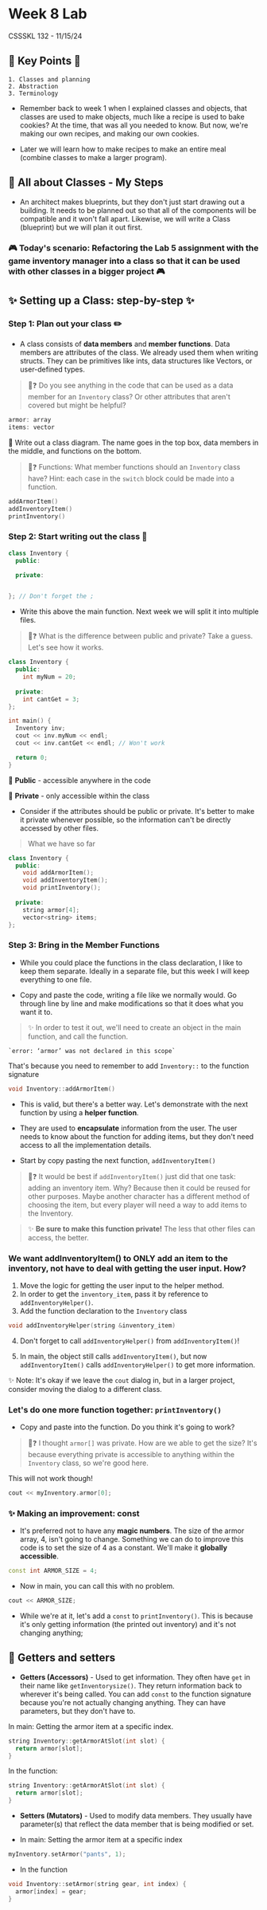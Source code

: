 # Week 8 Lab

CSSSKL 132 - 11/15/24

## 🔑 Key Points 🔑

    1. Classes and planning
    2. Abstraction
    3. Terminology

* Remember back to week 1 when I explained classes and objects, that classes are used to make objects, much like a recipe is used to bake cookies? At the time, that was all you needed to know. But now, we're making our own recipes, and making our own cookies.

* Later we will learn how to make recipes to make an entire meal (combine classes to make a larger program).

## 🏢 All about Classes - My Steps

* An architect makes blueprints, but they don't just start drawing out a building. It needs to be planned out so that all of the components will be compatible and it won't fall apart. Likewise, we will write a Class (blueprint) but we will plan it out first.

### 🎮 Today's scenario: Refactoring the Lab 5 assignment with the game inventory manager into a class so that it can be used with other classes in a bigger project 🎮

## ✨ Setting up a Class: step-by-step ✨

### Step 1: Plan out your class ✏️

* A class consists of **data members** and **member functions**. Data members are attributes of the class. We already used them when writing structs. They can be primitives like ints, data structures like Vectors, or user-defined types.

> 🤔❓ Do you see anything in the code that can be used as a data member for an `Inventory` class? Or other attributes that aren't covered but might be helpful?

```cpp
armor: array
items: vector
```

📝 Write out a class diagram. The name goes in the top box, data members in the middle, and functions on the bottom.

> 🤔❓ Functions: What member functions should an `Inventory` class have? Hint: each case in the `switch` block could be made into a function.

```cpp
addArmorItem()
addInventoryItem()
printInventory()
```

### Step 2: Start writing out the class 🧱

```cpp
class Inventory {
  public:

  private:


}; // Don't forget the ;
```

* Write this above the main function. Next week we will split it into multiple files.

> 🤔❓ What is the difference between public and private? Take a guess. Let's see how it works.
```cpp
class Inventory {
  public: 
    int myNum = 20;
  
  private:
    int cantGet = 3;
};

int main() {
  Inventory inv;
  cout << inv.myNum << endl;
  cout << inv.cantGet << endl; // Won't work

  return 0;
}
```

📝 **Public** - accessible anywhere in the code

📝 **Private** - only accessible within the class

* Consider if the attributes should be public or private. It's better to make it private whenever possible, so the information can't be directly accessed by other files.

> What we have so far

```cpp
class Inventory {
  public:
    void addArmorItem();
    void addInventoryItem();
    void printInventory();
  
  private:
    string armor[4];
    vector<string> items;
};
```

### Step 3: Bring in the Member Functions

* While you could place the functions in the class declaration, I like to keep them separate. Ideally in a separate file, but this week I will keep everything to one file.

* Copy and paste the code, writing a file like we normally would. Go through line by line and make modifications so that it does what you want it to.

> ✨ In order to test it out, we'll need to create an object in the main function, and call the function.

    `error: ‘armor’ was not declared in this scope`

That's because you need to remember to add `Inventory::` to the function signature

```cpp
void Inventory::addArmorItem()
```

* This is valid, but there's a better way. Let's demonstrate with the next function by using a **helper function**.

* They are used to **encapsulate** information from the user. The user needs to know about the function for adding items, but they don't need access to all the implementation details.

* Start by copy pasting the next function, `addInventoryItem()`

> 🤔❓ It would be best if `addInventoryItem()` just did that one task: adding an inventory item. Why? Because then it could be reused for other purposes. Maybe another character has a different method of choosing the item, but every player will need a way to add items to the Inventory.

> ✨ **Be sure to make this function private!** The less that other files can access, the better.

### We want addInventoryItem() to ONLY add an item to the inventory, not have to deal with getting the user input. How?

1. Move the logic for getting the user input to the helper method.
2. In order to get the `inventory_item`, pass it by reference to `addInventoryHelper()`.
3. Add the function declaration to the `Inventory` class

```cpp 
void addInventoryHelper(string &inventory_item)
```

4. Don't forget to call `addInventoryHelper()` from `addInventoryItem()`!

4. In main, the object still calls `addInventoryItem()`, but now `addInventoryItem()` calls `addInventoryHelper()` to get more information.

✨ Note: It's okay if we leave the `cout` dialog in, but in a larger project, consider moving the dialog to a different class.

### Let's do one more function together: `printInventory()`

* Copy and paste into the function. Do you think it's going to work?

> 🤔❓ I thought `armor[]` was private. How are we able to get the size? It's because everything private is accessible to anything within the `Inventory` class, so we're good here.

This will not work though!

```cpp
cout << myInventory.armor[0];
```

### ✨ Making an improvement: const

* It's preferred not to have any **magic numbers**. The size of the armor array, 4, isn't going to change. Something we can do to improve this code is to set the size of 4 as a constant. We'll make it **globally accessible**.

```cpp
const int ARMOR_SIZE = 4;
```

* Now in main, you can call this with no problem.

```cpp
cout << ARMOR_SIZE;
```

* While we're at it, let's add a `const` to `printInventory()`. This is because it's only getting information (the printed out inventory) and it's not changing anything;

## 🙋 Getters and setters

* **Getters (Accessors)** - Used to get information. They often have `get` in their name like `getInventorysize()`. They return information back to wherever it's being called. You can add `const` to the function signature because you're not actually changing anything. They can have parameters, but they don't have to.

In main: Getting the armor item at a specific index.


```cpp
string Inventory::getArmorAtSlot(int slot) {
  return armor[slot];
}
```

In the function:

```cpp
string Inventory::getArmorAtSlot(int slot) {
  return armor[slot];
}
```

* **Setters (Mutators)** - Used to modify data members. They usually have parameter(s) that reflect the data member that is being modified or set.

* In main: Setting the armor item at a specific index

```cpp
myInventory.setArmor("pants", 1);
```

* In the function

```cpp
void Inventory::setArmor(string gear, int index) {
  armor[index] = gear;
}
```
